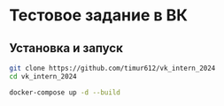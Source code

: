 # Тестовое задание в ВК
## Установка и запуск

```bash
git clone https://github.com/timur612/vk_intern_2024
cd vk_intern_2024

docker-compose up -d --build
```